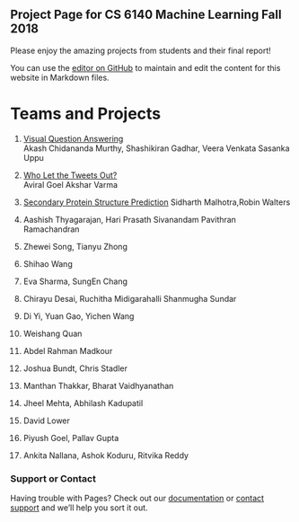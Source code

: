 ## Project Page for CS 6140 Machine Learning Fall 2018

Please enjoy the amazing projects from students and their final report!

You can use the [editor on GitHub](https://github.com/Rose-ML-Lab/cs-6140-fall-2018/edit/master/index.md) to maintain and edit the content for this website in Markdown files.
	
  
# Teams and Projects 

1.	[Visual Question Answering](reports/1.pdf) </br> Akash Chidananda Murthy, Shashikiran Gadhar, Veera Venkata Sasanka Uppu
	
2.	[Who Let the Tweets Out?](reports/2.pdf)  </br> Aviral Goel Akshar Varma
	
3.	[Secondary Protein Structure Prediction](reports/3.pdf) Sidharth Malhotra,Robin Walters
	
4.	Aashish Thyagarajan, Hari Prasath Sivanandam Pavithran Ramachandran
	
5.	Zhewei Song, Tianyu Zhong
	
6.	Shihao Wang 
	
7.	Eva Sharma, SungEn Chang
	
8.	Chirayu Desai, Ruchitha Midigarahalli Shanmugha Sundar
	
9.	Di Yi, Yuan Gao, Yichen Wang
	
10.	Weishang Quan
	
11.	Abdel Rahman Madkour 
	
12.	Joshua Bundt, Chris Stadler
	
13.	Manthan Thakkar, Bharat Vaidhyanathan
	
14.	Jheel Mehta, Abhilash Kadupatil
	
15.	David Lower
	
16.	Piyush Goel, Pallav Gupta
	
17.	Ankita Nallana, Ashok Koduru, Ritvika Reddy

### Support or Contact

Having trouble with Pages? Check out our [documentation](https://help.github.com/categories/github-pages-basics/) or [contact support](https://github.com/contact) and we’ll help you sort it out.
